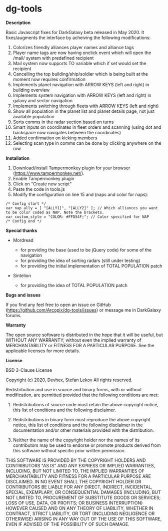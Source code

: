 # dg-tools

**Description**

Basic Javascript fixes for DarkGalaxy beta released in May 2020. It fixes/augments the interface by acheiving the following modifications:
1. Colorizes friendly alliances player names and alliance tags
1. Player name tags are now having onclick event which will open the /mail/ system with predefined recipient
1. Mail system now supports TO variable which if set would set the recipient
1. Cancelling the top building/ship/soldier which is being built at the moment now requires confirmation
1. Implements planet navigation with ARROW KEYS (left and right) in building overview
1. Implements system navigation with ARROW KEYS (left and right) in galaxy and sector navigation
1. Implements switching through fleets with ARROW KEYS (left and right)
1. Show all population in the planet list and planet details page, not just available population
1. Sorts comms in the radar section based on turns
1. Smart inputs on coordinates in fleet orders and scanning (using dot and backspace now navigates between the coordinates)
1. Added confirmation on kicking members
1. Selecting scan type in comms can be done by clicking anywhere on the row

**Installation**

1. Download/install Tampermonkey plugin for your browser (https://www.tampermonkey.net/).
1. Enable Tampermonkey plugin
1. Click on "Create new script"
1. Paste the code in tools.js
1. Modify the configuration on line 15 and  (naps and color for naps):
  ```
 /* Config start */
 var nap_ally = [ "[ALLY1]", "[ALLY2]" ]; // Which alliances you want to be color coded as NAP. Note the brackets.
 var custom_style = "COLOR: #FFD54F;"; // Color specified for NAP
 /* Config end */
  ```

**Special thanks**

* Mordread
  * for providing the base (used to be jQuery code) for some of the navigation
  * for providing the idea of sorting radars (still under testing)
  *  for providing the initial implementation of TOTAL POPULATION patch

* Sintelion
  * for providing the idea of TOTAL POPULATION patch

**Bugs and issues**

If you find any feel free to open an issue on GitHub (https://github.com/Arcopix/dg-tools/issues) or message me in DarkGalaxy forums.

**Warranty**

The open source software is distributed in the hope that it will be useful, but WITHOUT ANY WARRANTY;
without even the implied warranty of MERCHANTABILITY or FITNESS FOR A PARTICULAR PURPOSE. See the
applicable licenses for more details.

**License**

BSD 3-Clause License

Copyright (c) 2020, Devhex, Stefan Lekov
All rights reserved.

Redistribution and use in source and binary forms, with or without
modification, are permitted provided that the following conditions are met:

1. Redistributions of source code must retain the above copyright notice, this
   list of conditions and the following disclaimer.

2. Redistributions in binary form must reproduce the above copyright notice,
   this list of conditions and the following disclaimer in the documentation
   and/or other materials provided with the distribution.

3. Neither the name of the copyright holder nor the names of its
   contributors may be used to endorse or promote products derived from
   this software without specific prior written permission.

THIS SOFTWARE IS PROVIDED BY THE COPYRIGHT HOLDERS AND CONTRIBUTORS "AS IS"
AND ANY EXPRESS OR IMPLIED WARRANTIES, INCLUDING, BUT NOT LIMITED TO, THE
IMPLIED WARRANTIES OF MERCHANTABILITY AND FITNESS FOR A PARTICULAR PURPOSE ARE
DISCLAIMED. IN NO EVENT SHALL THE COPYRIGHT HOLDER OR CONTRIBUTORS BE LIABLE
FOR ANY DIRECT, INDIRECT, INCIDENTAL, SPECIAL, EXEMPLARY, OR CONSEQUENTIAL
DAMAGES (INCLUDING, BUT NOT LIMITED TO, PROCUREMENT OF SUBSTITUTE GOODS OR
SERVICES; LOSS OF USE, DATA, OR PROFITS; OR BUSINESS INTERRUPTION) HOWEVER
CAUSED AND ON ANY THEORY OF LIABILITY, WHETHER IN CONTRACT, STRICT LIABILITY,
OR TORT (INCLUDING NEGLIGENCE OR OTHERWISE) ARISING IN ANY WAY OUT OF THE USE
OF THIS SOFTWARE, EVEN IF ADVISED OF THE POSSIBILITY OF SUCH DAMAGE.
